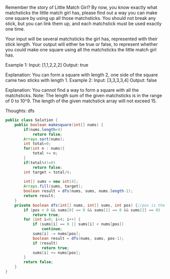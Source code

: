Remember the story of Little Match Girl? By now, you know exactly what matchsticks the little match girl has, please find out a way you can make one square by using up all those matchsticks. You should not break any stick, but you can link them up, and each matchstick must be used exactly one time.

Your input will be several matchsticks the girl has, represented with their stick length. Your output will either be true or false, to represent whether you could make one square using all the matchsticks the little match girl has.

Example 1:
Input: [1,1,2,2,2]
Output: true

Explanation: You can form a square with length 2, one side of the square came two sticks with length 1.
Example 2:
Input: [3,3,3,3,4]
Output: false

Explanation: You cannot find a way to form a square with all the matchsticks.
Note:
The length sum of the given matchsticks is in the range of 0 to 10^9.
The length of the given matchstick array will not exceed 15.

Thoughts: dfs
```java
public class Solution {
    public boolean makesquare(int[] nums) {
		if(nums.length<4)
			return false;
        Arrays.sort(nums);
        int total=0;
        for(int n : nums){
        	total += n;
        }
        if(total%4!=0)
        	return false;
        int target = total/4;
        
        int[] sums = new int[4];
        Arrays.fill(sums, target);
        boolean result = dfs(nums, sums, nums.length-1);
        return result;
    }
    private boolean dfs(int[] nums, int[] sums, int pos) {//pos is the pos of next examined num
        if (pos < 0 && sums[0] == 0 && sums[1] == 0 && sums[2] == 0)
            return true;
        for (int i=0; i<4; i++) {
            if (sums[i] == 0 || sums[i] < nums[pos])
                continue;
            sums[i] -= nums[pos];
            boolean result = dfs(nums, sums, pos-1);
            if (result)
                return true;
            sums[i] += nums[pos];
        }
        return false;
    }
}
```

